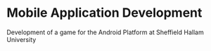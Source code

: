 Mobile Application Development
==============================

Development of a game for the Android Platform at Sheffield Hallam University
